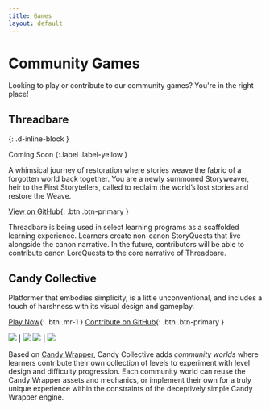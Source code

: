 ```yaml
---
title: Games
layout: default
---
```


# Community Games

Looking to play or contribute to our community games? You're in the right place!

## Threadbare
{: .d-inline-block }

Coming Soon
{:.label .label-yellow }

A whimsical journey of restoration where stories weave the fabric of a forgotten world back together. You are a newly summoned Storyweaver, heir to the First Storytellers, called to reclaim the world’s lost stories and restore the Weave.

<!--
[Play Now](https://endlessm.github.io/threadbare/){: .btn .mr-1 }
-->
[View on GitHub](https://github.com/endlessm/threadbare){: .btn .btn-primary }

Threadbare is being used in select learning programs as a scaffolded learning experience. Learners create non-canon StoryQuests that live alongside the canon narrative. In the future, contributors will be able to contribute canon LoreQuests to the core narrative of Threadbare.

## Candy Collective

Platformer that embodies simplicity, is a little unconventional, and includes a touch of harshness with its visual design and gameplay.

[Play Now](https://endlessm.github.io/candy-collective/){: .btn .mr-1 }
[Contribute on GitHub](https://github.com/endlessm/candy-collective){: .btn .btn-primary }

![](../assets/images/games/candy-collective/title.png)     | ![](../assets/images/games/candy-collective/candy-wrapper.png)
![](../assets/images/games/candy-collective/community.png) | ![](../assets/images/games/candy-collective/world-1.png)

Based on [Candy Wrapper](https://github.com/HarmonyHoney/CandyWrapper), Candy Collective adds _community worlds_ where learners contribute their own collection of levels to experiment with level design and difficulty progression. Each community world can reuse the Candy Wrapper assets and mechanics, or implement their own for a truly unique experience within the constraints of the deceptively simple Candy Wrapper engine.
